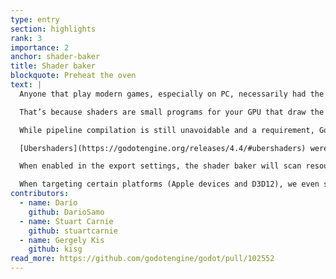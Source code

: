 ```yaml
---
type: entry
section: highlights
rank: 3
importance: 2
anchor: shader-baker
title: Shader baker
blockquote: Preheat the oven
text: |
  Anyone that play modern games, especially on PC, necessarily had the experience of waiting for shader compilation. Usually, it shows up in two forms: either the game makes you wait when it first launches, or it makes you wait mid game in the middle of an action.

  That’s because shaders are small programs for your GPU that draw the current scene. And they need to be compiled in order to be used.

  While pipeline compilation is still unavoidable and a requirement, Godot now offers a way to do everything that can be done by the editor ahead of time, reducing such wait times by a lot.

  [Ubershaders](https://godotengine.org/releases/4.4/#ubershaders) were a big step towards optimizing pipeline compilation, but now, this one address longer loading times.

  When enabled in the export settings, the shader baker will scan resources and scenes for shaders and pre-compile them on the right format used by the driver in the target platform.

  When targeting certain platforms (Apple devices and D3D12), we even saw a 20× decrease in load times for our TPS demo. Talk about fast!
contributors:
  - name: Darío
    github: DarioSamo
  - name: Stuart Carnie
    github: stuartcarnie
  - name: Gergely Kis
    github: kisg
read_more: https://github.com/godotengine/godot/pull/102552
---
```

